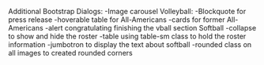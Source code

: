 

Additional Bootstrap Dialogs:
-Image carousel
Volleyball:
-Blockquote for press release
-hoverable table for All-Americans
-cards for former All-Americans
-alert congratulating finishing the vball section
Softball
-collapse to show and hide the roster
-table using table-sm class to hold the roster information
-jumbotron to display the text about softball
-rounded class on all images to created rounded corners

